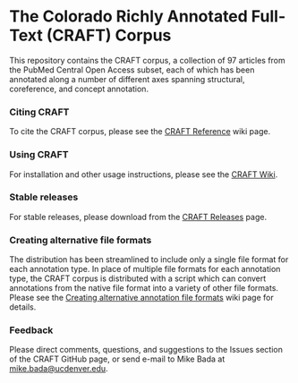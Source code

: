 # The Colorado Richly Annotated Full-Text (CRAFT) Corpus

This repository contains the CRAFT corpus, a collection of 97 articles from the PubMed Central Open Access subset, each of which has been annotated along a number of different axes spanning structural, coreference, and concept annotation. 

### Citing CRAFT
To cite the CRAFT corpus, please see the [CRAFT Reference](https://github.com/UCDenver-ccp/CRAFT/wiki/Primary-references-for-the-CRAFT-corpus) wiki page.

### Using CRAFT
For installation and other usage instructions, please see the [CRAFT Wiki](https://github.com/UCDenver-ccp/CRAFT/wiki).

### Stable releases
For stable releases, please download from the [CRAFT Releases](https://github.com/UCDenver-ccp/CRAFT/releases) page.

### Creating alternative file formats
The distribution has been streamlined to include only a single file format for each annotation type. In place of multiple file formats for each annotation type, the CRAFT corpus is distributed with a script which can convert annotations from the native file format into a variety of other file formats. Please see the [Creating alternative annotation file formats](https://github.com/UCDenver-ccp/CRAFT/wiki/Alternative-annotation-file-formats) wiki page for details. 

### Feedback

Please direct comments, questions, and suggestions to the Issues section of the CRAFT GitHub page, or send e-mail to Mike Bada at mike.bada@ucdenver.edu.
